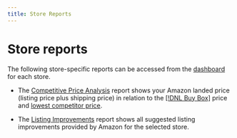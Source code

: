 ```yaml
---
title: Store Reports
---
```


# Store reports

The following store-specific reports can be accessed from the [dashboard](./amazon-store-dashboard.md) for each store.

- The [Competitive Price Analysis](./competitive-price-analysis.md) report shows your Amazon landed price (listing price plus shipping price) in relation to the [[!DNL Buy Box]](./buy-box-competitor-pricing.md) price and [lowest competitor price](./lowest-competitor-pricing.md).

- The [Listing Improvements](./listing-improvements.md) report shows all suggested listing improvements provided by Amazon for the selected store.
